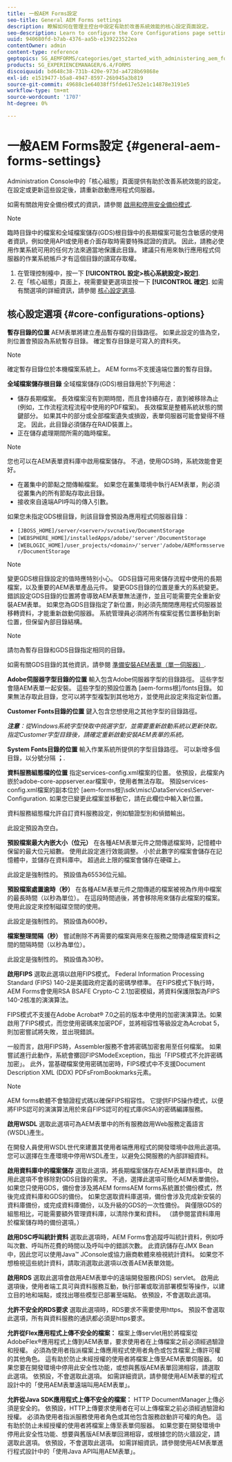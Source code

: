 ```yaml
---
title: 一般AEM Forms設定
seo-title: General AEM Forms settings
description: 瞭解如何在管理主控台中設定有助於改善系統效能的核心設定頁面設定。
seo-description: Learn to configure the Core Configurations page settings in administration console that can help improve system performance.
uuid: 940680fd-b7ab-4376-aa5b-e139223522ea
contentOwner: admin
content-type: reference
geptopics: SG_AEMFORMS/categories/get_started_with_administering_aem_forms_on_jee
products: SG_EXPERIENCEMANAGER/6.4/FORMS
discoiquuid: bd648c38-731b-420e-973d-a4728b69868e
exl-id: e1519477-b5a8-4947-8597-26b945a3b819
source-git-commit: 49688c1e64038ff5fde617e52e1c14878e3191e5
workflow-type: tm+mt
source-wordcount: '1707'
ht-degree: 0%

---
```


# 一般AEM Forms設定 {#general-aem-forms-settings}

Administration Console中的「核心組態」頁面提供有助於改善系統效能的設定。 在設定或更新這些設定後，請重新啟動應用程式伺服器。

如需有關啟用安全備份模式的資訊，請參閱 [啟用和停用安全備份模式](/help/forms/using/admin-help/enabling-disabling-safe-backup-mode.md#enabling-and-disabling-safe-backup-mode).


>[!NOTE]
>
>臨時目錄中的檔案和全域檔案儲存(GDS)根目錄中的長期檔案可能包含敏感的使用者資訊，例如使用API或使用者介面存取時需要特殊認證的資訊。 因此，請務必使用作業系統可用的任何方法來適當地保護此目錄。 建議只有用來執行應用程式伺服器的作業系統帳戶才有這個目錄的讀寫存取權。


1. 在管理控制檯中，按一下 **[!UICONTROL 設定>核心系統設定>設定]**.
1. 在「核心組態」頁面上，視需要變更選項並按一下 **[!UICONTROL 確定]**. 如需有關選項的詳細資訊，請參閱 [核心設定選項](configure-general-aem-forms-settings.md#core-configurations-options).


## 核心設定選項 {#core-configurations-options}

**暫存目錄的位置** AEM表單將建立產品暫存檔的目錄路徑。 如果此設定的值為空，則位置會預設為系統暫存目錄。 確定暫存目錄是可寫入的資料夾。

>[!NOTE]
>
>確定暫存目錄位於本機檔案系統上。 AEM forms不支援遠端位置的暫存目錄。

**全域檔案儲存根目錄** 全域檔案儲存(GDS)根目錄用於下列用途：

* 儲存長期檔案。 長效檔案沒有到期時間，而且會持續存在，直到被移除為止(例如，工作流程流程流程中使用的PDF檔案)。 長效檔案是整體系統狀態的關鍵部分。 如果其中的部分或全部檔案遺失或損毀，表單伺服器可能會變得不穩定。 因此，此目錄必須儲存在RAID裝置上。
* 正在儲存處理期間所需的臨時檔案。

>[!NOTE]
>
>您也可以在AEM表單資料庫中啟用檔案儲存。 不過，使用GDS時，系統效能會更好。

* 在叢集中的節點之間傳輸檔案。 如果您在叢集環境中執行AEM表單，則必須從叢集內的所有節點存取此目錄。
* 接收來自遠端API呼叫的傳入引數。

如果您未指定GDS根目錄，則該目錄會預設為應用程式伺服器目錄：

* `[JBOSS_HOME]/server/<server>/svcnative/DocumentStorage`
* `[WEBSPHERE_HOME]/installedApps/adobe/'server'/DocumentStorage`
* `[WEBLOGIC_HOME]/user_projects/<domain>/'server'/adobe/AEMformsserver/DocumentStorage`

>[!NOTE]
>
>變更GDS根目錄設定的值時應特別小心。 GDS目錄可用來儲存流程中使用的長期檔案，以及重要的AEM表單產品元件。 變更GDS目錄的位置是重大的系統變更。 錯誤設定GDS目錄的位置將會導致AEM表單無法運作，並且可能需要完全重新安裝AEM表單。 如果您為GDS目錄指定了新位置，則必須先關閉應用程式伺服器並移轉資料，才能重新啟動伺服器。 系統管理員必須將所有檔案從舊位置移動到新位置，但保留內部目錄結構。

>[!NOTE]
>
>請勿為暫存目錄和GDS目錄指定相同的目錄。

如需有關GDS目錄的其他資訊，請參閱 [準備安裝AEM表單（單一伺服器）](https://www.adobe.com/go/learn_aemforms_prepareInstallsingle_63).

**Adobe伺服器字型目錄的位置** 輸入包含Adobe伺服器字型的目錄路徑。 這些字型會隨AEM表單一起安裝。 這些字型的預設位置為 [aem-forms根]/fonts目錄。 如果無法存取此目錄，您可以將字型複製到其他地方，並使用此設定來指定新位置。

**Customer Fonts目錄的位置** 鍵入包含您想使用之其他字型的目錄路徑。

***注意&#x200B;**：從Windows系統字型快取中挑選字型，並需要重新啟動系統以更新快取。 指定Customer字型目錄後，請確定重新啟動安裝AEM表單的系統。*

**System Fonts目錄的位置** 輸入作業系統所提供的字型目錄路徑。 可以新增多個目錄，以分號分隔 **；**.

**資料服務組態檔的位置** 指定services-config.xml檔案的位置。 依預設，此檔案內嵌於adobe-core-appserver.ear檔案中，使用者無法存取。 預設services-config.xml檔案的副本位於 [aem-forms根]\sdk\misc\DataServices\Server-Configuration. 如果您已變更此檔案並移動它，請在此欄位中輸入新位置。

資料服務組態檔允許自訂資料服務設定，例如驗證型別和偵錯輸出。

此設定預設為空白。

**預設檔案最大內嵌大小（位元）** 在各種AEM表單元件之間傳遞檔案時，記憶體中保留的最大位元組數。 使用此設定進行效能調整。 小於此數字的檔案會儲存在記憶體中，並儲存在資料庫中。 超過此上限的檔案會儲存在硬碟上。

此設定是強制性的。 預設值為65536位元組。

**預設檔案處置逾時（秒）** 在各種AEM表單元件之間傳遞的檔案被視為作用中檔案的最長時間（以秒為單位）。 在這段時間過後，將會移除用來儲存此檔案的檔案。 使用此設定來控制磁碟空間的使用。

此設定是強制性的。 預設值為600秒。

**檔案整理間隔（秒）** 嘗試刪除不再需要的檔案與用來在服務之間傳遞檔案資料之間的間隔時間（以秒為單位）。

此設定是強制性的。 預設值為30秒。

**啟用FIPS** 選取此選項以啟用FIPS模式。 Federal Information Processing Standard (FIPS) 140-2是美國政府定義的密碼學標準。 在FIPS模式下執行時，AEM Forms會使用RSA BSAFE Crypto-C 2.1加密模組，將資料保護限製為FIPS 140-2核准的演演算法。

FIPS模式不支援在Adobe Acrobat® 7.0之前的版本中使用的加密演演算法。如果啟用了FIPS模式，而您使用密碼來加密PDF，並將相容性等級設定為Acrobat 5，則加密嘗試將失敗，並出現錯誤。

一般而言，啟用FIPS時，Assembler服務不會將密碼加密套用至任何檔案。 如果嘗試進行此動作，系統會擲回FIPSModeException，指出「FIPS模式不允許密碼加密」。 此外，當基礎檔案使用密碼加密時，FIPS模式中不支援Document Description XML (DDX) PDFsFromBookmarks元素。

>[!NOTE]
>
>AEM forms軟體不會驗證程式碼以確保FIPS相容性。 它提供FIPS操作模式，以便將FIPS認可的演演算法用於來自FIPS認可的程式庫(RSA)的密碼編譯服務。

**啟用WSDL** 選取此選項可為AEM表單中的所有服務啟用Web服務定義語言(WSDL)產生。

在開發人員使用WSDL世代來建置其使用者端應用程式的開發環境中啟用此選項。 您可以選擇在生產環境中停用WSDL產生，以避免公開服務的內部詳細資料。

**啟用資料庫中的檔案儲存** 選取此選項，將長期檔案儲存在AEM表單資料庫中。 啟用此選項不會移除對GDS目錄的需求。 不過，選擇此選項可簡化AEM表單備份。 如果您只使用GDS，備份會涉及將AEM formsAEM forms系統置於備份模式，然後完成資料庫和GDS的備份。 如果您選取資料庫選項，備份會涉及完成新安裝的資料庫備份，或完成資料庫備份，以及升級的GDS的一次性備份。 與僅限GDS的組態相比，可能需要額外管理資料庫，以清除作業和資料。 （請參閱當資料庫用於檔案儲存時的備份選項。）

**啟用DSC呼叫統計資料** 選取此選項時，AEM Forms會追蹤呼叫統計資料，例如呼叫次數、呼叫所花費的時間以及呼叫中的錯誤次數。 此資訊儲存在JMX Bean中，因此您可以使用Java™ JConsole或協力廠商軟體來檢視統計資料。 如果您不想檢視這些統計資料，請取消選取此選項以改善AEM表單效能。

**啟用RDS** 選取此選項會啟用AEM表單中的遠端開發服務(RDS) servlet。 啟用此選項後，使用者端工具可與資料服務互動，執行部署或取消部署模型等操作，以建立目的地和端點，或找出哪些模型已部署至端點。 依預設，不會選取此選項。

**允許不安全的RDS要求** 選取此選項時，RDS要求不需要使用https。 預設不會選取此選項，所有與資料服務的通訊都必須是https要求。

**允許從Flex應用程式上傳不安全的檔案：** 檔案上傳servlet用於將檔案從AdobeFlex®應用程式上傳到AEM表單，要求使用者在上傳檔案之前必須經過驗證和授權。 必須為使用者指派檔案上傳應用程式使用者角色或包含檔案上傳許可權的其他角色。 這有助於防止未經授權的使用者將檔案上傳至AEM表單伺服器。 如果您要在開發環境中停用此安全性功能，或想與舊版AEM表單回溯相容，請選取此選項。 依預設，不會選取此選項。 如需詳細資訊，請參閱使用AEM表單的程式設計中的「使用AEM表單遠端叫用AEM表單」。

**允許從Java SDK應用程式上傳不安全的檔案：** HTTP DocumentManager上傳必須是安全的。 依預設，HTTP上傳要求使用者在可以上傳檔案之前必須經過驗證和授權。 必須為使用者指派服務使用者角色或其他包含服務啟動許可權的角色。 這有助於防止未經授權的使用者將檔案上傳至表單伺服器。 如果您要在開發環境中停用此安全性功能、想要與舊版AEM表單回溯相容，或根據您的防火牆設定，請選取此選項。 依預設，不會選取此選項。 如需詳細資訊，請參閱使用AEM表單進行程式設計中的「使用Java API叫用AEM表單」。
